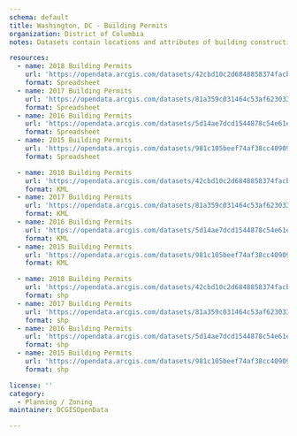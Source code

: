 ```yaml
---
schema: default
title: Washington, DC - Building Permits
organization: District of Columbia
notes: Datasets contain locations and attributes of building construction and alteration permits applied for and approved by the District of Columbia Department of Consumer and Regulatory Affairs; 2015 to 2018.  Includes x- and y-coordinates.

resources:
  - name: 2018 Building Permits
    url: 'https://opendata.arcgis.com/datasets/42cbd10c2d6848858374facb06135970_9.csv'
    format: Spreadsheet
  - name: 2017 Building Permits
    url: 'https://opendata.arcgis.com/datasets/81a359c031464c53af6230338dbc848e_37.csv'
    format: Spreadsheet
  - name: 2016 Building Permits
    url: 'https://opendata.arcgis.com/datasets/5d14ae7dcd1544878c54e61edda489c3_24.csv'
    format: Spreadsheet
  - name: 2015 Building Permits
    url: 'https://opendata.arcgis.com/datasets/981c105beef74af38cc4090992661264_25.csv'
    format: Spreadsheet

  - name: 2018 Building Permits
    url: 'https://opendata.arcgis.com/datasets/42cbd10c2d6848858374facb06135970_9.kml'
    format: KML
  - name: 2017 Building Permits
    url: 'https://opendata.arcgis.com/datasets/81a359c031464c53af6230338dbc848e_37.kml'
    format: KML
  - name: 2016 Building Permits
    url: 'https://opendata.arcgis.com/datasets/5d14ae7dcd1544878c54e61edda489c3_24.kml'
    format: KML
  - name: 2015 Building Permits
    url: 'https://opendata.arcgis.com/datasets/981c105beef74af38cc4090992661264_25.kml'
    format: KML

  - name: 2018 Building Permits
    url: 'https://opendata.arcgis.com/datasets/42cbd10c2d6848858374facb06135970_9.zip'
    format: shp
  - name: 2017 Building Permits
    url: 'https://opendata.arcgis.com/datasets/81a359c031464c53af6230338dbc848e_37.zip'
    format: shp
  - name: 2016 Building Permits
    url: 'https://opendata.arcgis.com/datasets/5d14ae7dcd1544878c54e61edda489c3_24.zip'
    format: shp
  - name: 2015 Building Permits
    url: 'https://opendata.arcgis.com/datasets/981c105beef74af38cc4090992661264_25.zip'
    format: shp

license: ''
category:
  - Planning / Zoning
maintainer: DCGISOpenData

---
```


